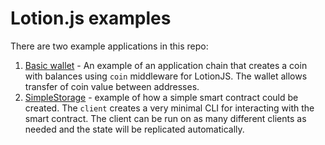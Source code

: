 # Lotion.js examples

There are two example applications in this repo:
1. [Basic wallet](./examples/basic-wallet/README.md) - An example of an application chain that creates a coin with balances using `coin` middleware for LotionJS. The wallet allows transfer of coin value between addresses.
2. [SimpleStorage](./examples/simple-storage/README.md) - example of how a simple smart contract could be created. The `client` creates a very minimal CLI for interacting with the smart contract. The client can be run on as many different clients as needed and the state will be replicated automatically.